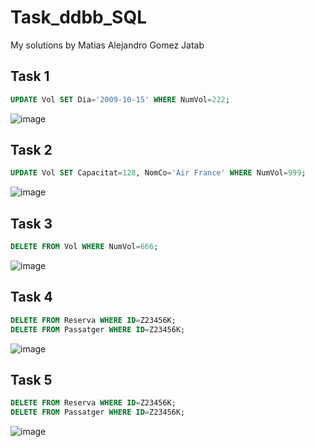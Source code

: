 # Task_ddbb_SQL
My solutions by Matias Alejandro Gomez Jatab 
## Task 1
```sql
UPDATE Vol SET Dia='2009-10-15' WHERE NumVol=222;
```
![image](https://user-images.githubusercontent.com/91556480/166703676-4c3d6f97-b194-404c-ae7f-f48e34858921.png)

## Task 2
```sql
UPDATE Vol SET Capacitat=128, NomCo='Air France' WHERE NumVol=999;
```
![image](https://user-images.githubusercontent.com/91556480/166705706-6f0d348e-91d8-448c-a5c7-c08ce19a574d.png)

## Task 3
```sql
DELETE FROM Vol WHERE NumVol=666;
```
![image](https://user-images.githubusercontent.com/91556480/166706586-da163cc0-f8ec-40f5-ad88-3714f25f33da.png)

## Task 4
```sql
DELETE FROM Reserva WHERE ID=Z23456K;
DELETE FROM Passatger WHERE ID=Z23456K;
```
![image](https://user-images.githubusercontent.com/91556480/166712666-94612dbe-e966-4f2f-bd98-f052f46419f8.png)

## Task 5
```sql
DELETE FROM Reserva WHERE ID=Z23456K;
DELETE FROM Passatger WHERE ID=Z23456K;
```
![image](https://user-images.githubusercontent.com/91556480/166714252-b72a80cf-2702-429c-862d-acadc285faff.png)
